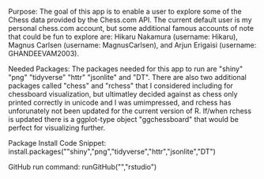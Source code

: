 Purpose:
  The goal of this app is to enable a user to explore some of the Chess data provided by the Chess.com API. The current default user is my personal chess.com account, but some additional famous accounts of note that could be fun to explore are: Hikaru Nakamura (username: Hikaru), Magnus Carlsen (username: MagnusCarlsen), and Arjun Erigaisi (username: GHANDEEVAM2003).

Needed Packages:
  The packages needed for this app to run are "shiny" "png" "tidyverse" "httr" "jsonlite" and "DT". There are also two additional packages called "chess" and "rchess" that I considered including for chessboard visualization, but ultimatley decided against as chess only printed correctly in unicode and I was umimpressed, and rchess has unforunately not been updated for the current version of R. If/when rchess is updated there is a ggplot-type object "ggchessboard" that would be perfect for visualizing further.

Package Install Code Snippet:
install.packages(""shiny","png","tidyverse","httr","jsonlite","DT")

GitHub run command:
runGitHub("","rstudio")
